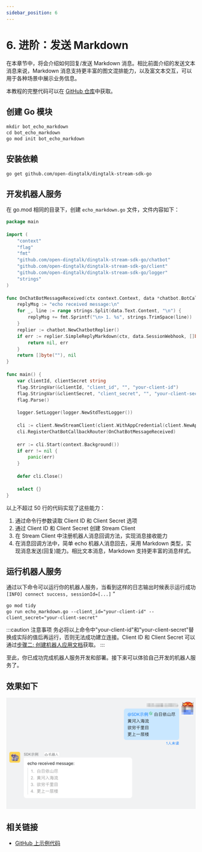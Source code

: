 ```yaml
---
sidebar_position: 6
---
```


# 6. 进阶：发送 Markdown

在本章节中，将会介绍如何回复/发送 Markdown 消息。相比前面介绍的发送文本消息来说，Markdown 消息支持更丰富的图文混排能力，以及富文本交互，可以用于各种场景中展示业务信息。

本教程的完整代码可以在 [GitHub 仓库](https://github.com/open-dingtalk/dingtalk-tutorial-go)中获取。

## 创建 Go 模块

```shell
mkdir bot_echo_markdown
cd bot_echo_markdown
go mod init bot_echo_markdown
```

## 安装依赖

```shell
go get github.com/open-dingtalk/dingtalk-stream-sdk-go
```

## 开发机器人服务

在 go.mod 相同的目录下，创建 `echo_markdown.go` 文件，文件内容如下：

```go title="echo_markdown.go" showLineNumbers
package main

import (
	"context"
	"flag"
	"fmt"
	"github.com/open-dingtalk/dingtalk-stream-sdk-go/chatbot"
	"github.com/open-dingtalk/dingtalk-stream-sdk-go/client"
	"github.com/open-dingtalk/dingtalk-stream-sdk-go/logger"
	"strings"
)

func OnChatBotMessageReceived(ctx context.Context, data *chatbot.BotCallbackDataModel) ([]byte, error) {
	replyMsg := "echo received message:\n"
	for _, line := range strings.Split(data.Text.Content, "\n") {
		replyMsg += fmt.Sprintf("\n> 1. %s", strings.TrimSpace(line))
	}
	replier := chatbot.NewChatbotReplier()
	if err := replier.SimpleReplyMarkdown(ctx, data.SessionWebhook, []byte("dingtalk-tutorial-go"), []byte(replyMsg)); err != nil {
		return nil, err
	}
	return []byte(""), nil
}

func main() {
	var clientId, clientSecret string
	flag.StringVar(&clientId, "client_id", "", "your-client-id")
	flag.StringVar(&clientSecret, "client_secret", "", "your-client-secret")
	flag.Parse()

	logger.SetLogger(logger.NewStdTestLogger())

	cli := client.NewStreamClient(client.WithAppCredential(client.NewAppCredentialConfig(clientId, clientSecret)))
	cli.RegisterChatBotCallbackRouter(OnChatBotMessageReceived)

	err := cli.Start(context.Background())
	if err != nil {
		panic(err)
	}

	defer cli.Close()

	select {}
}
```

以上不超过 50 行的代码实现了这些能力：
1. 通过命令行参数读取 Client ID 和 Client Secret 选项
2. 通过 Client ID 和 Client Secret 创建 Stream Client
3. 在 Stream Client 中注册机器人消息回调方法，实现消息接收能力
4. 在消息回调方法中，简单 echo 机器人消息回去，采用 Markdown 类型，实现消息发送(回复)能力。相比文本消息，Markdown 支持更丰富的消息样式。

## 运行机器人服务

通过以下命令可以运行你的机器人服务，当看到这样的日志输出时候表示运行成功 `[INFO] connect success, sessionId=[...]`
”

```shell
go mod tidy
go run echo_markdown.go --client_id="your-client-id" --client_secret="your-client-secret"
```

:::caution 注意事项
务必将以上命令中"your-client-id"和"your-client-secret"替换成实际的值后再运行，否则无法成功建立连接。Client ID 和 Client Secret 可以通过[步骤二: 创建机器人应用文档](/docs/explore/tutorials/stream/bot/go/create-bot)获取。
:::

至此，你已成功完成机器人服务开发和部署。接下来可以体验自己开发的机器人服务了。


## 效果如下

![发送 Markdown 消息](/img/explore/stream/bot/send-markdown.png)

## 相关链接

* [GitHub 上示例代码](https://github.com/open-dingtalk/dingtalk-tutorial-go)